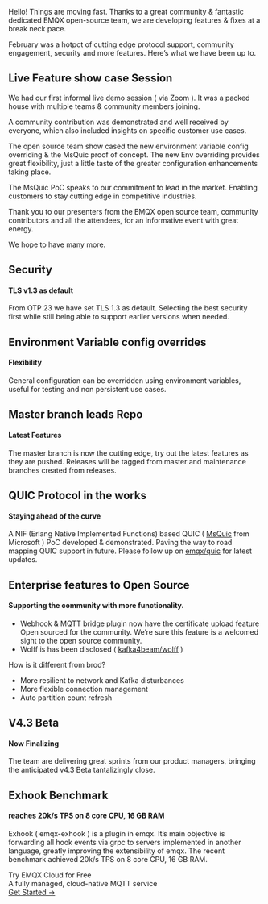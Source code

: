 Hello! Things are moving fast. Thanks to a great community & fantastic dedicated EMQX open-source team, we are developing features & fixes at a break neck pace.

February was a hotpot of cutting edge protocol support, community engagement, security and more features. Here’s what we have been up to.



## Live Feature show case Session

We had our first informal live demo session ( via Zoom ). It was a packed house with multiple teams & community members joining. 

A community contribution was demonstrated and well received by everyone, which also included insights on specific customer use cases. 

The open source team show cased the new environment variable config overriding & the MsQuic proof of concept. The new Env overriding provides great flexibility, just a little taste of the greater configuration enhancements taking place.

The MsQuic PoC speaks to our commitment to lead in the market. Enabling customers to stay cutting edge in competitive industries.

Thank you to our presenters from the EMQX open source team, community contributors and all the attendees, for an informative event with great energy.

We hope to have many more.



## Security

#### TLS v1.3 as default

From OTP 23 we have set TLS 1.3 as default. Selecting the best security first while still being able to support earlier versions when needed.



## Environment Variable config overrides

#### Flexibility 

General configuration can be overridden using environment variables, useful for testing and non persistent use cases.



## Master branch leads Repo

#### Latest Features 

The master branch is now the cutting edge, try out the latest features as they are pushed. Releases will be tagged from master and maintenance branches created from releases.



## QUIC Protocol in the works

#### Staying ahead of the curve

A NIF (Erlang Native Implemented Functions) based QUIC ( [MsQuic](https://github.com/microsoft/msquic) from Microsoft ) PoC developed & demonstrated. Paving the way to road mapping QUIC support in future. Please follow up on [emqx/quic](https://github.com/emqx/quic) for latest updates.



## Enterprise features to Open Source 

#### Supporting the community with more functionality. 

- Webhook & MQTT bridge plugin now have the certificate upload feature Open sourced for the community. We’re sure this feature is a welcomed sight to the open source community.
- Wolff is has been disclosed ( [kafka4beam/wolff](https://github.com/kafka4beam/wolff) ) 

How is it different from brod?

- More resilient to network and Kafka disturbances
- More flexible connection management
- Auto partition count refresh



## V4.3 Beta

#### Now Finalizing

The team are delivering great sprints from our product managers, bringing the anticipated v4.3 Beta tantalizingly close. 

## Exhook Benchmark

#### reaches 20k/s TPS on 8 core CPU, 16 GB RAM

Exhook ( emqx-exhook ) is a plugin in emqx. It’s main objective is forwarding all hook events via grpc to servers implemented in another language, greatly improving the extensibility of emqx. The recent benchmark achieved 20k/s TPS on 8 core CPU, 16 GB RAM.


<section class="promotion">
    <div>
        Try EMQX Cloud for Free
        <div class="is-size-14 is-text-normal has-text-weight-normal">A fully managed, cloud-native MQTT service</div>
    </div>
    <a href="https://www.emqx.com/en/signup?continue=https://cloud-intl.emqx.com/console/deployments/0?oper=new" class="button is-gradient px-5">Get Started →</a >
</section>
